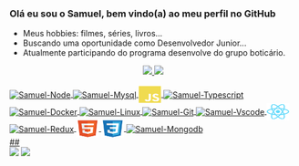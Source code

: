 ### Olá eu sou o Samuel, bem vindo(a) ao meu perfil no GitHub
- Meus hobbies: filmes, séries, livros...
- Buscando uma oportunidade como Desenvolvedor Junior...
- Atualmente participando do programa desenvolve do grupo boticário.
<div align="center">
  <a href="https://github.com/sfsnascimento">
  <img height="180em" src="https://github-readme-stats.vercel.app/api?username=sfsnascimento&show_icons=false&theme=highcontrast&include_all_commits=true&count_private=true"/>
    <img height="180em" src="https://github-readme-stats.vercel.app/api/top-langs/?username=sfsnascimento&layout=compact&langs_count=7&theme=highcontrast"/>
</div>
<div style="display: inline_block"><br>
  <img align="center" alt="Samuel-Node" height="30" width="40" src="https://cdn.jsdelivr.net/gh/devicons/devicon/icons/nodejs/nodejs-original.svg" >
  <img align="center" alt="Samuel-Mysql" height="80" width="40" src="https://cdn.jsdelivr.net/gh/devicons/devicon/icons/mysql/mysql-original-wordmark.svg" >
  <img align="center" alt="Samuel-Js" height="30" width="40" src="https://raw.githubusercontent.com/devicons/devicon/master/icons/javascript/javascript-plain.svg">
  <img align="center" alt="Samuel-Typescript" height="30" width="40" src="https://cdn.jsdelivr.net/gh/devicons/devicon/icons/typescript/typescript-original.svg" >
  <img align="center" alt="Samuel-Docker" height="30" width="40" src="https://cdn.jsdelivr.net/gh/devicons/devicon/icons/docker/docker-original.svg" >
  <img align="center" alt="Samuel-Linux" height="30" width="40" src="https://cdn.jsdelivr.net/gh/devicons/devicon/icons/linux/linux-original.svg">
  <img align="center" alt="Samuel-Git" height="30" width="40" src="https://cdn.jsdelivr.net/gh/devicons/devicon/icons/git/git-original.svg">
  <img align="center" alt="Samuel-Vscode" height="30" width="40" src="https://cdn.jsdelivr.net/gh/devicons/devicon/icons/vscode/vscode-original-wordmark.svg" >
  <img align="center" alt="Samuel-React" height="30" width="40" src="https://raw.githubusercontent.com/devicons/devicon/master/icons/react/react-original.svg">
  <img align="center" alt="Samuel-Redux" height="30" width="40" src="https://cdn.jsdelivr.net/gh/devicons/devicon/icons/redux/redux-original.svg">
  <img align="center" alt="Samuel-HTML" height="30" width="40" src="https://raw.githubusercontent.com/devicons/devicon/master/icons/html5/html5-original.svg">
  <img align="center" alt="Samuel-CSS" height="30" width="40" src="https://raw.githubusercontent.com/devicons/devicon/master/icons/css3/css3-original.svg">
  <img align="center" alt="Samuel-Mongodb" height="30" width="40" src="https://cdn.jsdelivr.net/gh/devicons/devicon/icons/mongodb/mongodb-original-wordmark.svg">
</div>
  ##
<div>
  <a href = "mailto:sfsnascimento@gmail.com"><img src="https://img.shields.io/badge/Gmail-D14836?style=for-the-badge&logo=gmail&logoColor=white" target="_blank"></a>
  <a href="https://www.linkedin.com/in/samuel-nascimento-/" target="_blank"><img src="https://img.shields.io/badge/-LinkedIn-%230077B5?style=for-the-badge&logo=linkedin&logoColor=white" target="_blank"></a>
</div>
